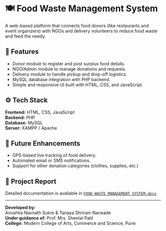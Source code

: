 # 🍽️ Food Waste Management System

A web-based platform that connects food donors (like restaurants and event organizers) with NGOs and delivery volunteers to reduce food waste and feed the needy.

## 🧠 Features
- Donor module to register and post surplus food details.
- NGO/Admin module to manage donations and requests.
- Delivery module to handle pickup and drop-off logistics.
- MySQL database integration with PHP backend.
- Simple and responsive UI built with HTML, CSS, and JavaScript.

## ⚙️ Tech Stack
**Frontend:** HTML, CSS, JavaScript  
**Backend:** PHP  
**Database:** MySQL  
**Server:** XAMPP / Apache

## 🚀 Future Enhancements
- GPS-based live tracking of food delivery.
- Automated email or SMS notifications.
- Support for other donation categories (clothes, supplies, etc.)

## 📄 Project Report
Detailed documentation is available in [`FOOD WASTE MANAGEMENT SYSTEM.docx`](./FOOD%20WASTE%20MANAGEMENT%20SYSTEM_1.docx)

---

**Developed by:**  
Anushka Navnath Sukre & Tanaya Shriram Narwade  
**Under guidance of:** Prof. Mrs. Sheetal Patil  
**College:** Modern College of Arts, Commerce and Science, Pune
